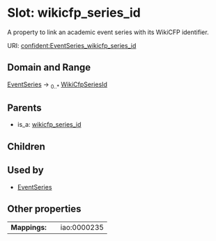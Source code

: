 
# Slot: wikicfp_series_id


A property to link an academic event series with its WikiCFP identifier.

URI: [confident:EventSeries_wikicfp_series_id](https://raw.githubusercontent.com/TIBHannover/ConfIDent_schema/main/src/linkml/confident_schema.yaml#EventSeries_wikicfp_series_id)


## Domain and Range

[EventSeries](EventSeries.md) &#8594;  <sub>0..\*</sub> [WikiCfpSeriesId](WikiCfpSeriesId.md)

## Parents

 *  is_a: [wikicfp_series_id](wikicfp_series_id.md)

## Children


## Used by

 * [EventSeries](EventSeries.md)

## Other properties

|  |  |  |
| --- | --- | --- |
| **Mappings:** | | iao:0000235 |


